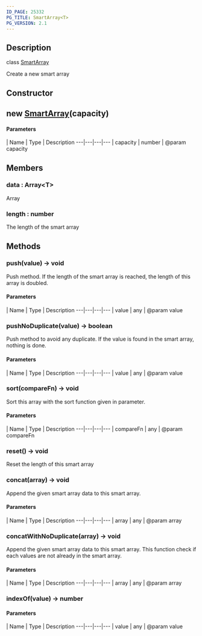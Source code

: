 ```yaml
---
ID_PAGE: 25332
PG_TITLE: SmartArray<T>
PG_VERSION: 2.1
---
```

## Description

class [SmartArray](/classes/2.4/SmartArray)

Create a new smart array

## Constructor

## new [SmartArray](/classes/2.4/SmartArray)(capacity)



#### Parameters
 | Name | Type | Description
---|---|---|---
 | capacity | number |    @param capacity

## Members

### data : Array&lt;T&gt;

Array

### length : number

The length of the smart array

## Methods

### push(value) &rarr; void

Push method. If the length of the smart array is reached, the length of this array is doubled.

#### Parameters
 | Name | Type | Description
---|---|---|---
 | value | any |    @param value

### pushNoDuplicate(value) &rarr; boolean

Push method to avoid any duplicate. If the value is found in the smart array, nothing is done.

#### Parameters
 | Name | Type | Description
---|---|---|---
 | value | any |    @param value

### sort(compareFn) &rarr; void

Sort this array with the sort function given in parameter.

#### Parameters
 | Name | Type | Description
---|---|---|---
 | compareFn | any |    @param compareFn

### reset() &rarr; void

Reset the length of this smart array
### concat(array) &rarr; void

Append the given smart array data to this smart array.

#### Parameters
 | Name | Type | Description
---|---|---|---
 | array | any |    @param array

### concatWithNoDuplicate(array) &rarr; void

Append the given smart array data to this smart array.
This function check if each values are not already in the smart array.

#### Parameters
 | Name | Type | Description
---|---|---|---
 | array | any |    @param array

### indexOf(value) &rarr; number



#### Parameters
 | Name | Type | Description
---|---|---|---
 | value | any |    @param value

